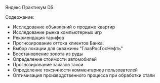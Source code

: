 Яндекс Практикум DS

Содержание:
* Исследование объявлений о продаже квартир 
* Исследование рынка компьютерных игр
* Рекомендация тарифов 
* Прогнозирование оттока клиентов Банка.
* Выбор локации для скважины "ГлавРосГосНефть" 
* Восстановление золота из руды 
* Определение стоимости автомобилей 
* Прогнозирование заказов такси
* Определение токсичности комментариев пользователей
* Оптимизация производственного процесса при обработки стали
